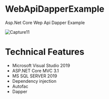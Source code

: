 # WebApiDapperExample
Asp.Net Core Wep Api Dapper Example

![Capture11](https://user-images.githubusercontent.com/4595323/129370004-cf412fc6-5ca4-4a86-929e-5c4f1fa1a1f8.PNG)

# Technical Features
- Microsoft Visual Studio 2019
- ASP.NET Core MVC 3.1 
- MS SQL SERVER 2019
- Dependency injection
- Autofac
- Dapper
